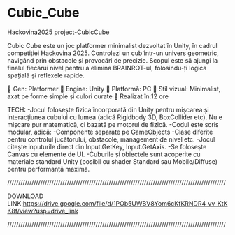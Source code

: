 # Cubic_Cube
Hackovina2025 project-CubicCube

Cubic Cube este un joc platformer minimalist dezvoltat în Unity, în cadrul competiției Hackovina 2025.
Controlezi un cub într-un univers geometric, navigând prin obstacole și provocări de precizie.
Scopul este să ajungi la finalul fiecărui nivel,pentru a elimina BRAINROT-ul, folosindu-ți logica spațială și reflexele rapide.

🔹 Gen: Platformer
🔹 Engine: Unity
🔹 Platformă: PC
🔹 Stil vizual: Minimalist, axat pe forme simple și culori curate
🔹 Realizat în:12 ore


TECH:
-Jocul folosește fizica încorporată din Unity pentru mișcarea și interacțiunea cubului cu lumea (adică Rigidbody 3D, BoxCollider etc). Nu e mișcare pur matematică, ci bazată pe motorul de fizică.
-Codul este scris modular, adică:
    -Componente separate pe GameObjects
    -Clase diferite pentru controlul jucătorului, obstacole, management de nivel etc.
-Jocul citește inputurile direct din Input.GetKey, Input.GetAxis.
-Se folosește Canvas cu elemente de UI.
-Cuburile și obiectele sunt acoperite cu materiale standard Unity (posibil cu shader Standard sau Mobile/Diffuse) pentru performanță maximă.

///////////////////////////////////////////////////////////////////////////////////////////////////

DOWNLOAD LINK:https://drive.google.com/file/d/1POb5UWBV8Yom6cKfKRNDR4_vv_KtKK8f/view?usp=drive_link

///////////////////////////////////////////////////////////////////////////////////////////////////

